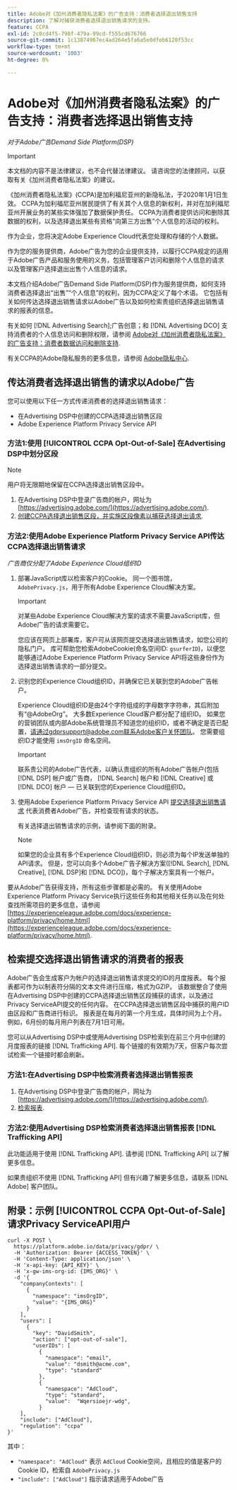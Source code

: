 ```yaml
---
title: Adobe对《加州消费者隐私法案》的广告支持：消费者选择退出销售支持
description: 了解对捕获消费者选择退出销售请求的支持。
feature: CCPA
exl-id: 2c0cd4f5-798f-479a-99cd-f555cd676766
source-git-commit: 1c13874967ec4ad264e5fa6a5e0dfeb6120f53cc
workflow-type: tm+mt
source-wordcount: '1003'
ht-degree: 0%

---
```


# Adobe对《加州消费者隐私法案》的广告支持：消费者选择退出销售支持

*对于Adobe广告Demand Side Platform(DSP)*

>[!IMPORTANT]
>
>本文档的内容不是法律建议，也不会代替法律建议。 请咨询您的法律顾问，以获取有关《加州消费者隐私法案》的建议。

《加州消费者隐私法案》(CCPA)是加利福尼亚州的新隐私法，于2020年1月1日生效。 CCPA为加利福尼亚州居民提供了有关其个人信息的新权利，并对在加利福尼亚州开展业务的某些实体强加了数据保护责任。 CCPA为消费者提供访问和删除其数据的权利，以及选择退出某些有资格“向第三方出售”个人信息的活动的权利。

作为企业，您将决定Adobe Experience Cloud代表您处理和存储的个人数据。

作为您的服务提供商，Adobe广告为您的企业提供支持，以履行CCPA规定的适用于Adobe广告产品和服务使用的义务，包括管理客户访问和删除个人信息的请求以及管理客户选择退出出售个人信息的请求。

本文档介绍Adobe广告Demand Side Platform(DSP)作为服务提供商，如何支持消费者选择退出“出售”“个人信息”的权利，因为CCPA定义了每个术语。 它包括有关如何传达选择退出销售请求以Adobe广告以及如何检索贵组织选择退出销售请求的报表的信息。

有关如何 [!DNL Advertising Search];广告创意；和 [!DNL Advertising DCO] 支持消费者的个人信息访问和删除权限，请参阅 [Adobe对《加州消费者隐私法案》的广告支持：消费者数据访问和删除支持](/help/privacy/ccpa-access-delete.md).

有关CCPA的Adobe隐私服务的更多信息，请参阅 [Adobe隐私中心](https://www.adobe.com/privacy/ccpa.html).

## 传达消费者选择退出销售的请求以Adobe广告

您可以使用以下任一方式传递消费者的选择退出销售请求：

* 在Advertising DSP中创建的CCPA选择退出销售区段
* Adobe Experience Platform Privacy Service API

### 方法1:使用 [!UICONTROL CCPA Opt-Out-of-Sale] 在Advertising DSP中划分区段

>[!NOTE]
>
>用户将无限期地保留在CCPA选择退出销售区段中。

1. 在Advertising DSP中登录广告商的帐户，网址为 [https://advertising.adobe.com/](https://advertising.adobe.com/).
1. [创建CCPA选择退出销售区段，并实施区段像素以捕获选择退出请求](/help/dsp/audiences/ccpa-opt-out-segment-create.md).

### 方法2:使用Adobe Experience Platform Privacy Service API传达CCPA选择退出销售请求

*广告商仅分配了Adobe Experience Cloud组织ID*

1. 部署JavaScript库以检索客户的Cookie。 同一个图书馆， `AdobePrivacy.js`，用于所有Adobe Experience Cloud解决方案。

   >[!IMPORTANT]
   >
   >对某些Adobe Experience Cloud解决方案的请求不需要JavaScript库，但Adobe广告的请求需要它。

   您应该在网页上部署库，客户可从该网页提交选择退出销售请求，如您公司的隐私门户。 库可帮助您检索AdobeCookie(命名空间ID: `gsurferID`)，以便您能够通过Adobe Experience Platform Privacy Service API将这些身份作为选择退出销售请求的一部分提交。

1. 识别您的Experience Cloud组织ID，并确保它已关联到您的Adobe广告帐户。

   Experience Cloud组织ID是由24个字符组成的字母数字字符串，其后附加有“@AdobeOrg”。 大多数Experience Cloud客户都分配了组织ID。 如果您的营销团队或内部Adobe系统管理员不知道您的组织ID，或者不确定是否已配置，请通过gdprsupport@adobe.com联系Adobe客户关怀团队。 您需要组织ID才能使用 `imsOrgID` 命名空间。

   >[!IMPORTANT]
   >
   >联系贵公司的Adobe广告代表，以确认贵组织的所有Adobe广告帐户(包括 [!DNL DSP] 帐户或广告商， [!DNL Search] 帐户和 [!DNL Creative] 或 [!DNL DCO] 帐户 — 已关联到您的Experience Cloud组织ID。

1. 使用Adobe Experience Platform Privacy Service API [提交选择退出销售请求](https://experienceleague.adobe.com/docs/experience-platform/privacy/api/consent.html) 代表消费者Adobe广告，并检查现有请求的状态。

   有关选择退出销售请求的示例，请参阅下面的附录。

   >[!NOTE]
   如果您的企业具有多个Experience Cloud组织ID，则必须为每个IP发送单独的API请求。 但是，您可以向多个Adobe广告子解决方案([!DNL Search], [!DNL Creative], [!DNL DSP]和 [!DNL DCO])，每个子解决方案具有一个帐户。

要从Adobe广告获得支持，所有这些步骤都是必需的。 有关使用Adobe Experience Platform Privacy Service执行这些任务和其他相关任务以及在何处查找所需项目的更多信息，请参阅 [https://experienceleague.adobe.com/docs/experience-platform/privacy/home.html](https://experienceleague.adobe.com/docs/experience-platform/privacy/home.html).

## 检索提交选择退出销售请求的消费者的报表

Adobe广告会生成客户为帐户的选择退出销售请求提交的ID的月度报表。 每个报表都可作为以制表符分隔的文本文件进行压缩，格式为GZIP。 该数据整合了使用在Advertising DSP中创建的CCPA选择退出销售区段捕获的请求，以及通过Privacy ServiceAPI提交的任何内容。 在CCPA选择退出销售区段中捕获的用户ID由区段和广告商进行标识。 报表是在每月的第一个月生成，具体时间为上个月。 例如，6月份的每月用户列表在7月1日可用。

您可以从Advertising DSP中或使用Advertising DSP检索到在前三个月中创建的月度报表的链接 [!DNL Trafficking API]. 每个链接的有效期为7天，但客户每次尝试检索一个链接时都会刷新。

### 方法1:在Advertising DSP中检索消费者选择退出销售报表

1. 在Advertising DSP中登录广告商的帐户，网址为 [https://advertising.adobe.com/](https://advertising.adobe.com/).
1. [检索报表](/help/dsp/audiences/ccpa-opt-out-segment-report-retrieve.md).

### 方法2:使用Advertising DSP检索消费者选择退出销售报表 [!DNL Trafficking API]

此功能适用于使用 [!DNL Trafficking API]. 请参阅 [!DNL Trafficking API] 以了解更多信息。

如果贵组织不使用 [!DNL Trafficking API] 但有兴趣了解更多信息，请联系 [!DNL Adobe] 客户团队。

## 附录：示例 [!UICONTROL CCPA Opt-Out-of-Sale] 请求Privacy ServiceAPI用户

```
curl -X POST \
  https://platform.adobe.io/data/privacy/gdpr/ \
  -H 'Authorization: Bearer {ACCESS_TOKEN}' \
  -H 'Content-Type: application/json' \
  -H 'x-api-key: {API_KEY}' \
  -H 'x-gw-ims-org-id: {IMS_ORG}' \
  -d '{
    "companyContexts": [
      {
        "namespace": "imsOrgID",
        "value": "{IMS_ORG}"
      }
    ],
    "users": [
      {
        "key": "DavidSmith",
        "action": ["opt-out-of-sale"],
        "userIDs": [
          {
            "namespace": "email",
            "value": "dsmith@acme.com",
            "type": "standard"
          },
          {
            "namespace": "AdCloud",
            "type": "standard",
            "value":  "Wqersioejr-wdg",
          }
    ],
    "include": ["AdCloud"],
    "regulation": "ccpa"
}'
```

其中：

* `"namespace": "AdCloud"` 表示 `AdCloud` Cookie空间，且相应的值是客户的Cookie ID，检索自 `AdobePrivacy.js`
* `"include": ["AdCloud"]` 指示请求适用于Adobe广告
